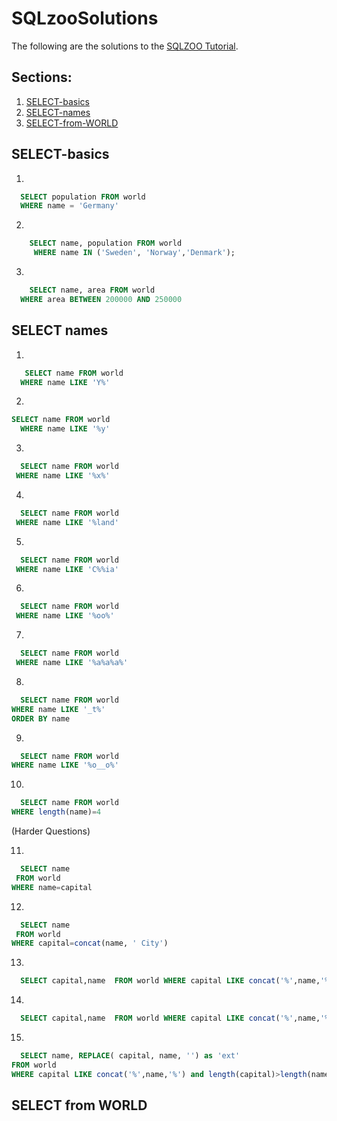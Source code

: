 # SQLzooSolutions
The following are the solutions to the [SQLZOO Tutorial](http://sqlzoo.net/wiki/SQL_Tutorial). 


## Sections:
1. [SELECT-basics](#SELECT-basics)
2. [SELECT-names](#SELECT-names)
3. [SELECT-from-WORLD](#SELECT-from-WORLD)
<!-- 3. [SELECT from NOBEL](#select-from-nobel) -->
<!-- 4. [SELECT in SELECT](#select-in-select) -->
<!-- 5. [SUM and COUNT](#sum-and-count) -->
<!-- 6. [JOIN](#join) -->
<!-- 7. [More JOIN](#more-join) -->
<!-- 8. [Using NULL](#using-null) -->
<!-- 9. [Self JOIN](#self-join) -->


## SELECT-basics

1.
```sql
  SELECT population FROM world
  WHERE name = 'Germany'
```
2.
```sql
    SELECT name, population FROM world
     WHERE name IN ('Sweden', 'Norway','Denmark');
```

3.
```sql
    SELECT name, area FROM world
  WHERE area BETWEEN 200000 AND 250000
```
## SELECT names
1.
```sql
   SELECT name FROM world
  WHERE name LIKE 'Y%'
```

2.
```sql
SELECT name FROM world
  WHERE name LIKE '%y'
  ```
  
 3.
 ```sql
   SELECT name FROM world
  WHERE name LIKE '%x%'
```
  
 4.
 ```sql
   SELECT name FROM world
  WHERE name LIKE '%land'
```
  
 5.
 ```sql
   SELECT name FROM world
  WHERE name LIKE 'C%%ia'
```
  
 6.
 ```sql
   SELECT name FROM world
  WHERE name LIKE '%oo%'
```
  
 7.
 ```sql
   SELECT name FROM world
  WHERE name LIKE '%a%a%a%'
```
  
 8.
 ```sql
   SELECT name FROM world
 WHERE name LIKE '_t%'
ORDER BY name
```
  
 9.
 ```sql
   SELECT name FROM world
 WHERE name LIKE '%o__o%'
```
  
 10.
 ```sql
   SELECT name FROM world
 WHERE length(name)=4
```
  
   (Harder Questions)
   
 11.
 ```sql
   SELECT name
  FROM world
 WHERE name=capital
```
  
 12.
 ```sql
   SELECT name
  FROM world
 WHERE capital=concat(name, ' City')

```
  
 13.
 ```sql
   SELECT capital,name  FROM world WHERE capital LIKE concat('%',name,'%')
```
  
 14.
 ```sql
   SELECT capital,name  FROM world WHERE capital LIKE concat('%',name,'%') and length(capital)>length(name)
```
  
 15.
 ```sql
   SELECT name, REPLACE( capital, name, '') as 'ext'
FROM world
WHERE capital LIKE concat('%',name,'%') and length(capital)>length(name)
```

## SELECT from WORLD

  <!-- 
 16.
 ```sql
   SELECT name FROM world
  WHERE name LIKE '%x%'
```
  
 17.
 ```sql
   SELECT name FROM world
  WHERE name LIKE '%x%'
```
  
 18.
 ```sql
   SELECT name FROM world
  WHERE name LIKE '%x%'
```
  
 19.
 ```sql
   SELECT name FROM world
  WHERE name LIKE '%x%'
```
 -->
